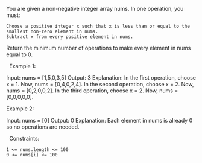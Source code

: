 You are given a non-negative integer array nums. In one operation, you must:


	Choose a positive integer x such that x is less than or equal to the smallest non-zero element in nums.
	Subtract x from every positive element in nums.


Return the minimum number of operations to make every element in nums equal to 0.

 
Example 1:

Input: nums = [1,5,0,3,5]
Output: 3
Explanation:
In the first operation, choose x = 1. Now, nums = [0,4,0,2,4].
In the second operation, choose x = 2. Now, nums = [0,2,0,0,2].
In the third operation, choose x = 2. Now, nums = [0,0,0,0,0].


Example 2:

Input: nums = [0]
Output: 0
Explanation: Each element in nums is already 0 so no operations are needed.


 
Constraints:


	1 <= nums.length <= 100
	0 <= nums[i] <= 100

